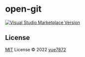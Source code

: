 # open-git

<a href="https://marketplace.visualstudio.com/items?itemName=blairyue.open-git" target="__blank"><img src="https://img.shields.io/visual-studio-marketplace/v/open-git.svg?color=blue&amp;label=VS%20Code%20Marketplace&logo=visual-studio-code" alt="Visual Studio Marketplace Version" /></a>

## License

[MIT](./LICENSE) License © 2022 [yue7872](https://github.com/yue7872)
